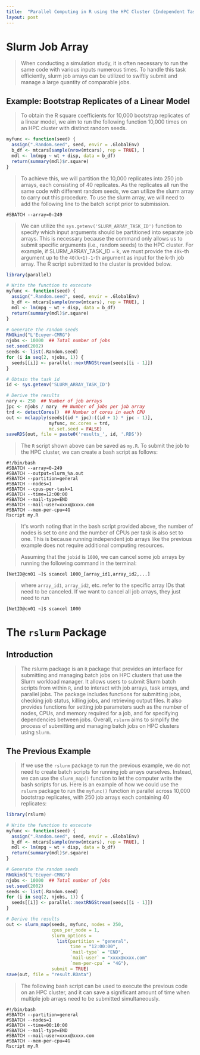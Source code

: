 ```yaml
---
title:  "Parallel Computing in R using the HPC Cluster (Independent Tasks)"
layout: post
---
```


# Slurm Job Array


> When conducting a simulation study, it is often necessary to run the same
code with various inputs numerous times. To handle this task efficiently,
slurm job arrays can be utilized to swiftly submit and manage a large quantity
of comparable jobs.


## Example: Bootstrap Replicates of a Linear Model


> To obtain the R square coefficients for 10,000 bootstrap replicates of a
linear model, we aim to run the following function 10,000 times on an HPC
cluster with distinct random seeds.


```R
myfunc <- function(seed) {
  assign(".Random.seed", seed, envir = .GlobalEnv)
  b_df <- mtcars[sample(nrow(mtcars), rep = TRUE), ]
  mdl <- lm(mpg ~ wt + disp, data = b_df)
  return(summary(mdl)$r.square)
}
```


> To achieve this, we will partition the 10,000 replicates into 250 job arrays, each
consisting of 40 replicates. As the replicates all run the same code with
different random seeds, we can utilize the slurm array to carry out this
procedure. To use the slurm array, we will need to add the following line to the
batch script prior to submission.


```console
#SBATCH --array=0-249
```


> We can utilize the `sys.getenv('SLURM_ARRAY_TASK_ID')` function to specify which input
arguments should be partitioned into separate job arrays. This is necessary because the
command only allows us to submit specific arguments (i.e., random seeds) to the HPC
cluster. For example, if SLURM_ARRAY_TASK_ID = k, we must provide the `40k`-th argument up
to the `40(k+1)-1`-th argument as input for the k-th job array. The R script submitted to
the cluster is provided below.

```R
library(parallel)

# Write the function to excecute
myfunc <- function(seed) {
  assign(".Random.seed", seed, envir = .GlobalEnv)
  b_df <- mtcars[sample(nrow(mtcars), rep = TRUE), ]
  mdl <- lm(mpg ~ wt + disp, data = b_df)
  return(summary(mdl)$r.square)
}

# Generate the random seeds
RNGkind("L'Ecuyer-CMRG")
njobs <- 10000  ## Total number of jobs
set.seed(2002)
seeds <- list(.Random.seed)
for (i in seq(2, njobs, 1)) {
  seeds[[i]] <- parallel::nextRNGStream(seeds[[i - 1]])
}

# Obtain the task id
id <- sys.getenv('SLURM_ARRAY_TASK_ID')

# Derive the results
nary <- 250  ## Number of job arrays
jpc <- njobs / nary  ## Number of jobs per job array
trd <- detectCores()  ## Number of cores in each CPU
out <- mclapply(seeds[(id * jpc):((id + 1) * jpc - 1)],
                myfunc, mc.cores = trd,
                mc.set.seed = FALSE)
saveRDS(out, file = paste0('results_', id, '.RDS'))
```


> The `R` script shown above can be saved as `my.R`. To submit the job to the
HPC cluster, we can create a bash script as follows:


```console
#!/bin/bash
#SBATCH --array=0-249
#SBATCH --output=slurm_%a.out
#SBATCH --partition=general
#SBATCH --nodes=1
#SBATCH --cpus-per-task=1
#SBATCH --time=12:00:00
#SBATCH --mail-type=END
#SBATCH --mail-user=xxxx@xxxx.com
#SBATCH --mem-per-cpu=4G
Rscript my.R
```

> It's worth noting that in the bash script provided above, the number of nodes
is set to one and the number of CPUs per task is also set to one. This is because
running independent job arrays like the previous example does not require
additional computing resources.


> Assuming that the `jobid` is `1000`, we can cancel some job arrays by
running the following command in the terminal:


```console
[NetID@cn01 ~]$ scancel 1000_[array_id1,array_id2,...]
```

> where `array_id1`, `array_id2`, etc. refer to the specific array IDs that need
to be canceled. If we want to cancel all job arrays, they just need to run


```console
[NetID@cn01 ~]$ scancel 1000
```


# The `rslurm` Package


## Introduction


> The rslurm package is an `R` package that provides an
interface for submitting and managing batch jobs on
HPC clusters that use the Slurm workload manager. It allows users to
submit Slurm
batch scripts from within `R`, and to interact with job
arrays, task arrays, and parallel jobs. The package
includes functions for submitting jobs, checking job
status, killing jobs, and retrieving output files. It
also provides functions for setting job parameters such
as the number of nodes, CPUs, and memory required for a
job, and for specifying dependencies between jobs.
Overall, `rslurm` aims to simplify the process of
submitting and managing batch jobs on HPC clusters using
`Slurm`.


## The Previous Example


>If we use the `rslurm` package to run the previous example, we do not need
to create batch scripts for running job arrays ourselves.
Instead, we can use the `slurm_map()` function to let the computer write
the bash scripts for us. Here is
an example of how we could use the `rslurm` package to run the `myfunc()`
function in parallel across 10,000 bootstrap replicates, with 250 job
arrays each containing 40 replicates:


```R
library(rslurm)

# Write the function to excecute
myfunc <- function(seed) {
  assign(".Random.seed", seed, envir = .GlobalEnv)
  b_df <- mtcars[sample(nrow(mtcars), rep = TRUE), ]
  mdl <- lm(mpg ~ wt + disp, data = b_df)
  return(summary(mdl)$r.square)
}

# Generate the random seeds
RNGkind("L'Ecuyer-CMRG")
njobs <- 10000  ## Total number of jobs
set.seed(2002)
seeds <- list(.Random.seed)
for (i in seq(2, njobs, 1)) {
  seeds[[i]] <- parallel::nextRNGStream(seeds[[i - 1]])
}

# Derive the results
out <- slurm_map(seeds, myfunc, nodes = 250,
                 cpus_per_node = 1,
                 slurm_options =
                   list(partition = "general"，
                        time = "12:00:00",
                        `mail-type` = "END",
                        `mail-user` = "xxxx@xxxx.com"
                        `mem-per-cpu` = "4G")，
                 submit = TRUE)
save(out, file = "result.RData")
```


> The following bash script can be used to execute the previous code on an HPC
cluster, and it can save a significant amount of time when multiple job arrays need
to be submitted simultaneously.


```console
#!/bin/bash
#SBATCH --partition=general
#SBATCH --nodes=1
#SBATCH --time=00:10:00
#SBATCH --mail-type=END
#SBATCH --mail-user=xxxx@xxxx.com
#SBATCH --mem-per-cpu=4G
Rscript my.R
```

